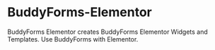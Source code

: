 # BuddyForms-Elementor
BuddyForms Elementor creates BuddyForms Elementor Widgets and Templates. Use BuddyForms with Elementor.
